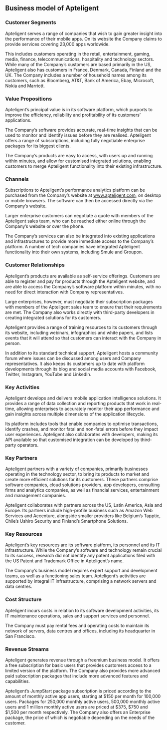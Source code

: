 Business model of Apteligent
----------------------------

 ### Customer Segments

 Apteligent serves a range of companies that wish to gain greater insight into the performance of their mobile apps. On its website the Company claims to provide services covering 23,000 apps worldwide.

 This includes customers operating in the retail, entertainment, gaming, media, finance, telecommunications, hospitality and technology sectors. While many of the Company’s customers are based primarily in the US, Apteligent also has customers in France, Denmark, Canada, Finland and the UK. The Company includes a number of household names among its customers, such as Bloomberg, AT&T, Bank of America, Ebay, Microsoft, Nokia and Marriott.

 ### Value Propositions

 Apteligent’s principal value is in its software platform, which purports to improve the efficiency, reliability and profitability of its customers’ applications.

 The Company’s software provides accurate, real-time insights that can be used to monitor and identify issues before they are realised. Apteligent offers a range of subscriptions, including fully negotiable enterprise packages for its biggest clients.

 The Company’s products are easy to access, with users up and running within minutes, and allow for customised integrated solutions, enabling customers to merge Apteligent functionality into their existing infrastructure.

 ### Channels

 Subscriptions to Apteligent’s performance analytics platform can be purchased from the Company’s website at www.apteligent.com, on desktop or mobile browsers. The software can then be accessed directly via the Company’s website.

 Larger enterprise customers can negotiate a quote with members of the Apteligent sales team, who can be reached either online through the Company’s website or over the phone.

 The Company’s services can also be integrated into existing applications and infrastructures to provide more immediate access to the Company’s platform. A number of tech companies have integrated Apteligent functionality into their own systems, including Smule and Groupon.

 ### Customer Relationships

 Apteligent’s products are available as self-service offerings. Customers are able to register and pay for products through the Apteligent website, and are able to access the Company’s software platform within minutes, with no need for direct interaction with Company representatives.

 Large enterprises, however, must negotiate their subscription packages with members of the Apteligent sales team to ensure that their requirements are met. The Company also works directly with third-party developers in creating integrated solutions for its customers.

 Apteligent provides a range of training resources to its customers through its website, including webinars, infographics and white papers, and lists events that it will attend so that customers can interact with the Company in person.

 In addition to its standard technical support, Apteligent hosts a community forum where issues can be discussed among users and Company representatives. It also keeps its customers up to date with platform developments through its blog and social media accounts with Facebook, Twitter, Instagram, YouTube and LinkedIn.

 ### Key Activities

 Apteligent develops and delivers mobile application intelligence solutions. It provides a range of data collection and reporting products that work in real-time, allowing enterprises to accurately monitor their app performance and gain insights across multiple dimensions of the application lifecycle.

 Its platform includes tools that enable companies to optimise transactions, identify crashes, and monitor fatal and non-fatal errors before they impact user experiences. Apteligent also collaborates with developers, making its API available so that customised integration can be developed by third-party operators.

 ### Key Partners

 Apteligent partners with a variety of companies, primarily businesses operating in the technology sector, to bring its products to market and create more efficient solutions for its customers. These partners comprise software companies, cloud solutions providers, app developers, consulting firms and analytics companies, as well as financial services, entertainment and management companies.

 Apteligent collaborates with partners across the US, Latin America, Asia and Europe. Its partners include high-profile business such as Amazon Web Services and Accenture, alongside smaller providers like Belgium’s Tapptic, Chile’s Ushiro Security and Finland’s Smartphone Solutions.

 ### Key Resources

 Apteligent’s key resources are its software platform, its personnel and its IT infrastructure. While the Company’s software and technology remain crucial to its success, research did not identify any patent applications filed with the US Patent and Trademark Office in Apteligent’s name.

 The Company’s business model requires expert support and development teams, as well as a functioning sales team. Apteligent’s activities are supported by integral IT infrastructure, comprising a network servers and data centres.

 ### Cost Structure

 Apteligent incurs costs in relation to its software development activities, its IT maintenance operations, sales and support services and personnel.

 The Company must pay rental fees and operating costs to maintain its network of servers, data centres and offices, including its headquarter in San Francisco.

 ### Revenue Streams

 Apteligent generates revenue through a freemium business model. It offers a free subscription for basic users that provides customers access to a limited version of the platform. The Company also provides more advanced paid subscription packages that include more advanced features and capabilities.

 Apteligent’s JumpStart package subscription is priced according to the amount of monthly active app users, starting at $150 per month for 100,000 users. Packages for 250,000 monthly active users, 500,000 monthly active users and 1 million monthly active users are priced at $375, $750 and $1,500 per month respectively. The Company also offers an Enterprise package, the price of which is negotiable depending on the needs of the customer.